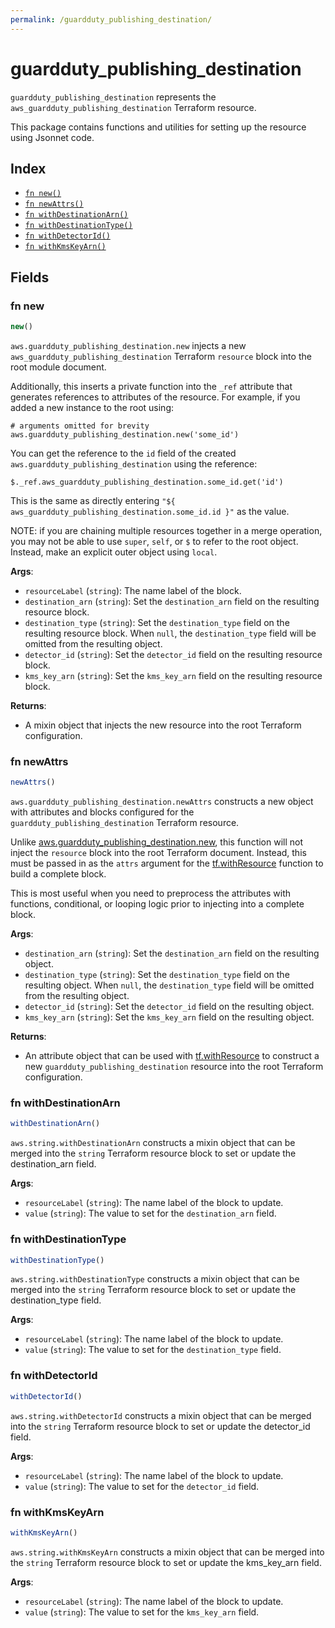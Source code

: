 ```yaml
---
permalink: /guardduty_publishing_destination/
---
```


# guardduty_publishing_destination

`guardduty_publishing_destination` represents the `aws_guardduty_publishing_destination` Terraform resource.



This package contains functions and utilities for setting up the resource using Jsonnet code.


## Index

* [`fn new()`](#fn-new)
* [`fn newAttrs()`](#fn-newattrs)
* [`fn withDestinationArn()`](#fn-withdestinationarn)
* [`fn withDestinationType()`](#fn-withdestinationtype)
* [`fn withDetectorId()`](#fn-withdetectorid)
* [`fn withKmsKeyArn()`](#fn-withkmskeyarn)

## Fields

### fn new

```ts
new()
```


`aws.guardduty_publishing_destination.new` injects a new `aws_guardduty_publishing_destination` Terraform `resource`
block into the root module document.

Additionally, this inserts a private function into the `_ref` attribute that generates references to attributes of the
resource. For example, if you added a new instance to the root using:

    # arguments omitted for brevity
    aws.guardduty_publishing_destination.new('some_id')

You can get the reference to the `id` field of the created `aws.guardduty_publishing_destination` using the reference:

    $._ref.aws_guardduty_publishing_destination.some_id.get('id')

This is the same as directly entering `"${ aws_guardduty_publishing_destination.some_id.id }"` as the value.

NOTE: if you are chaining multiple resources together in a merge operation, you may not be able to use `super`, `self`,
or `$` to refer to the root object. Instead, make an explicit outer object using `local`.

**Args**:
  - `resourceLabel` (`string`): The name label of the block.
  - `destination_arn` (`string`): Set the `destination_arn` field on the resulting resource block.
  - `destination_type` (`string`): Set the `destination_type` field on the resulting resource block. When `null`, the `destination_type` field will be omitted from the resulting object.
  - `detector_id` (`string`): Set the `detector_id` field on the resulting resource block.
  - `kms_key_arn` (`string`): Set the `kms_key_arn` field on the resulting resource block.

**Returns**:
- A mixin object that injects the new resource into the root Terraform configuration.


### fn newAttrs

```ts
newAttrs()
```


`aws.guardduty_publishing_destination.newAttrs` constructs a new object with attributes and blocks configured for the `guardduty_publishing_destination`
Terraform resource.

Unlike [aws.guardduty_publishing_destination.new](#fn-new), this function will not inject the `resource`
block into the root Terraform document. Instead, this must be passed in as the `attrs` argument for the
[tf.withResource](https://github.com/tf-libsonnet/core/tree/main/docs#fn-withresource) function to build a complete block.

This is most useful when you need to preprocess the attributes with functions, conditional, or looping logic prior to
injecting into a complete block.

**Args**:
  - `destination_arn` (`string`): Set the `destination_arn` field on the resulting object.
  - `destination_type` (`string`): Set the `destination_type` field on the resulting object. When `null`, the `destination_type` field will be omitted from the resulting object.
  - `detector_id` (`string`): Set the `detector_id` field on the resulting object.
  - `kms_key_arn` (`string`): Set the `kms_key_arn` field on the resulting object.

**Returns**:
  - An attribute object that can be used with [tf.withResource](https://github.com/tf-libsonnet/core/tree/main/docs#fn-withresource) to construct a new `guardduty_publishing_destination` resource into the root Terraform configuration.


### fn withDestinationArn

```ts
withDestinationArn()
```

`aws.string.withDestinationArn` constructs a mixin object that can be merged into the `string`
Terraform resource block to set or update the destination_arn field.



**Args**:
  - `resourceLabel` (`string`): The name label of the block to update.
  - `value` (`string`): The value to set for the `destination_arn` field.


### fn withDestinationType

```ts
withDestinationType()
```

`aws.string.withDestinationType` constructs a mixin object that can be merged into the `string`
Terraform resource block to set or update the destination_type field.



**Args**:
  - `resourceLabel` (`string`): The name label of the block to update.
  - `value` (`string`): The value to set for the `destination_type` field.


### fn withDetectorId

```ts
withDetectorId()
```

`aws.string.withDetectorId` constructs a mixin object that can be merged into the `string`
Terraform resource block to set or update the detector_id field.



**Args**:
  - `resourceLabel` (`string`): The name label of the block to update.
  - `value` (`string`): The value to set for the `detector_id` field.


### fn withKmsKeyArn

```ts
withKmsKeyArn()
```

`aws.string.withKmsKeyArn` constructs a mixin object that can be merged into the `string`
Terraform resource block to set or update the kms_key_arn field.



**Args**:
  - `resourceLabel` (`string`): The name label of the block to update.
  - `value` (`string`): The value to set for the `kms_key_arn` field.
